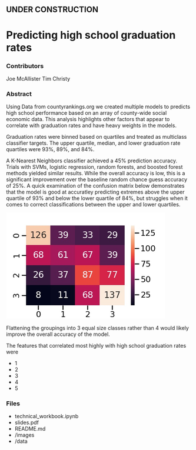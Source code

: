 ## UNDER CONSTRUCTION
# Predicting high school graduation rates

### Contributors
Joe McAllister
Tim Christy

### Abstract

Using Data from countyrankings.org we created multiple models to predicts high school performance based on an array of county-wide social economic data.  This analysis highlights other factors that appear to correlate with graduation rates and have heavy weights in the models.  

Graduation rates were binned based on quartiles and treated as multiclass classifier targets.  The upper quartile, median, and lower graduation rate quartiles were 93%, 89%, and 84%.  

A K-Nearest Neighbors classifier achieved a 45% prediction accuracy.  Trials with SVMs, logistic regression, random forests, and boosted forest methods yielded similar results.  While the overall accuracy is low, this is a significant improvement over the baseline random chance guess accuracy of 25%.  A quick examination of the confusion matrix below demonstrates that the model is good at accuratley predicting extremes above the upper quartile of 93% and below the lower quartile of 84%, but struggles when it comes to correct classifications between the upper and lower quartiles.  

![Multiclass KNN Confusion Matrix](/images/knn_conf_matrix.jpg)

Flattening the groupings into 3 equal size classes rather than 4 would likely improve the overall accuracy of the model. 

The features that correlated most highly with high school graduation rates were
- 1
- 2
- 3
- 4
- 5 

### Files
- technical_workbook.ipynb
- slides.pdf
- README.md
- /images
- /data
